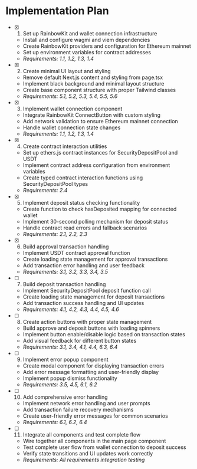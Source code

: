 # Implementation Plan

- [x] 1. Set up RainbowKit and wallet connection infrastructure
  - Install and configure wagmi and viem dependencies
  - Create RainbowKit providers and configuration for Ethereum mainnet
  - Set up environment variables for contract addresses
  - _Requirements: 1.1, 1.2, 1.3, 1.4_

- [x] 2. Create minimal UI layout and styling
  - Remove default Next.js content and styling from page.tsx
  - Implement black background and minimal layout structure
  - Create base component structure with proper Tailwind classes
  - _Requirements: 5.1, 5.2, 5.3, 5.4, 5.5, 5.6_

- [x] 3. Implement wallet connection component
  - Integrate RainbowKit ConnectButton with custom styling
  - Add network validation to ensure Ethereum mainnet connection
  - Handle wallet connection state changes
  - _Requirements: 1.1, 1.2, 1.3, 1.4_

- [x] 4. Create contract interaction utilities
  - Set up ethers.js contract instances for SecurityDepositPool and USDT
  - Implement contract address configuration from environment variables
  - Create typed contract interaction functions using SecurityDepositPool types
  - _Requirements: 2.4_

- [x] 5. Implement deposit status checking functionality
  - Create function to check hasDeposited mapping for connected wallet
  - Implement 30-second polling mechanism for deposit status
  - Handle contract read errors and fallback scenarios
  - _Requirements: 2.1, 2.2, 2.3_

- [x] 6. Build approval transaction handling
  - Implement USDT contract approval function
  - Create loading state management for approval transactions
  - Add transaction error handling and user feedback
  - _Requirements: 3.1, 3.2, 3.3, 3.4, 3.5_

- [ ] 7. Build deposit transaction handling
  - Implement SecurityDepositPool deposit function call
  - Create loading state management for deposit transactions
  - Add transaction success handling and UI updates
  - _Requirements: 4.1, 4.2, 4.3, 4.4, 4.5, 4.6_

- [ ] 8. Create action buttons with proper state management
  - Build approve and deposit buttons with loading spinners
  - Implement button enable/disable logic based on transaction states
  - Add visual feedback for different button states
  - _Requirements: 3.1, 3.4, 4.1, 4.4, 6.3, 6.4_

- [ ] 9. Implement error popup component
  - Create modal component for displaying transaction errors
  - Add error message formatting and user-friendly display
  - Implement popup dismiss functionality
  - _Requirements: 3.5, 4.5, 6.1, 6.2_

- [ ] 10. Add comprehensive error handling
  - Implement network error handling and user prompts
  - Add transaction failure recovery mechanisms
  - Create user-friendly error messages for common scenarios
  - _Requirements: 6.1, 6.2, 6.4_

- [ ] 11. Integrate all components and test complete flow
  - Wire together all components in the main page component
  - Test complete user flow from wallet connection to deposit success
  - Verify state transitions and UI updates work correctly
  - _Requirements: All requirements integration testing_